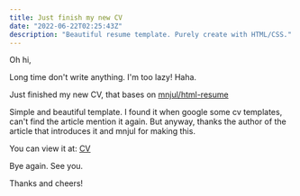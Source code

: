 ```yaml
---
title: Just finish my new CV
date: "2022-06-22T02:25:43Z"
description: "Beautiful resume template. Purely create with HTML/CSS."
---
```


Oh hi,

Long time don't write anything. I'm too lazy! Haha.

Just finished my new CV, that bases on [mnjul/html-resume](https://github.com/mnjul/html-resume)

Simple and beautiful template. I found it when google some cv templates, can't find the article mention it again. But anyway, thanks the author of the article that introduces it and mnjul for making this.

You can view it at: [CV](https://thanhdac.com/resume/cv.pdf)

Bye again. See you.

Thanks and cheers!
